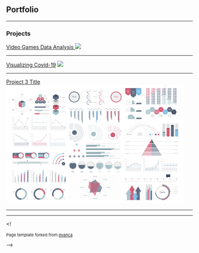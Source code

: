 ## Portfolio

---

### Projects

[Video Games Data Analysis ](/VideoGameAnalysis.html/)
<img src="images/video.avif?raw=true"/>

---
[Visualizing Covid-19](/VisualizingCovid19.html/)
<img src="images/covid.avif?raw=true"/>

---
[Project 3 Title](http://example.com/)
<img src="images/dummy_thumbnail.jpg?raw=true"/>

---




---
<!<p style="font-size:11px">Page template forked from <a href="https://github.com/evanca/quick-portfolio">evanca</a></p> -->
<!-- Remove above link if you don't want to attibute -->
